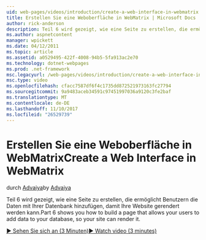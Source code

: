 ```yaml
---
uid: web-pages/videos/introduction/create-a-web-interface-in-webmatrix
title: Erstellen Sie eine Weboberfläche in WebMatrix | Microsoft Docs
author: rick-anderson
description: Teil 6 wird gezeigt, wie eine Seite zu erstellen, die ermöglicht Benutzern die Daten mit Ihrer Datenbank hinzufügen, damit Ihre Website gerendert werden kann.
ms.author: aspnetcontent
manager: wpickett
ms.date: 04/12/2011
ms.topic: article
ms.assetid: a0529495-422f-4008-94b5-5fa913ac2e70
ms.technology: dotnet-webpages
ms.prod: .net-framework
msc.legacyurl: /web-pages/videos/introduction/create-a-web-interface-in-webmatrix
msc.type: video
ms.openlocfilehash: cfacc7587df6f4c1735dd872521973163fc27794
ms.sourcegitcommit: 9a9483aceb34591c97451997036a9120c3fe2baf
ms.translationtype: MT
ms.contentlocale: de-DE
ms.lasthandoff: 11/10/2017
ms.locfileid: "26529739"
---
```

<a name="create-a-web-interface-in-webmatrix"></a><span data-ttu-id="5229d-103">Erstellen Sie eine Weboberfläche in WebMatrix</span><span class="sxs-lookup"><span data-stu-id="5229d-103">Create a Web Interface in WebMatrix</span></span>
====================
<span data-ttu-id="5229d-104">durch [Advaiya](https://twitter.com/Advaiyasolns)</span><span class="sxs-lookup"><span data-stu-id="5229d-104">by [Advaiya](https://twitter.com/Advaiyasolns)</span></span>

<span data-ttu-id="5229d-105">Teil 6 wird gezeigt, wie eine Seite zu erstellen, die ermöglicht Benutzern die Daten mit Ihrer Datenbank hinzufügen, damit Ihre Website gerendert werden kann.</span><span class="sxs-lookup"><span data-stu-id="5229d-105">Part 6 shows you how to build a page that allows your users to add data to your database, so your site can render it.</span></span>

[<span data-ttu-id="5229d-106">&#9654; Sehen Sie sich an (3 Minuten)</span><span class="sxs-lookup"><span data-stu-id="5229d-106">&#9654; Watch video (3 minutes)</span></span>](https://channel9.msdn.com/Blogs/ASP-NET-Site-Videos/create-a-web-interface-in-webmatrix)
